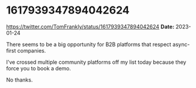 # 1617939347894042624
https://twitter.com/TomFrankly/status/1617939347894042624
**Date:** 2023-01-24

There seems to be a big opportunity for B2B platforms that respect async-first companies.

I've crossed multiple community platforms off my list today because they force you to book a demo.

No thanks.
